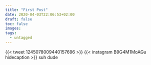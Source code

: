 ```yaml
---
title: "First Post"
date: 2020-04-03T22:06:53+02:00
draft: false
toc: false
images:
tags:
  - untagged
---
```

{{< tweet 1245078009440157696  >}}
{{< instagram B9G4M1MoAGu hidecaption >}}
suh dude
